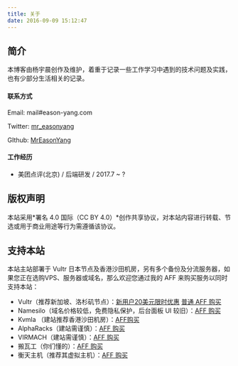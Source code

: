 ```yaml
---
title: 关于
date: 2016-09-09 15:12:47
---
```


## 简介

本博客由杨宇晨创作及维护，着重于记录一些工作学习中遇到的技术问题及实践，也有少部分生活相关的记录。

#### 联系方式

Email: mail#eason-yang.com

Twitter:  [mr_easonyang](https://twitter.com/mr_easonyang)

GIthub: [MrEasonYang](https://github.com/MrEasonYang)

#### 工作经历

- 美团点评(北京) / 后端研发 / 2017.7 ~ ?

## 版权声明

本站采用*署名 4.0 国际（CC BY 4.0）*创作共享协议，对本站内容进行转载、节选或用于商业用途等行为需遵循该协议。

## 支持本站

本站主站部署于 Vultr 日本节点及香港沙田机房，另有多个备份及分流服务器，如果您正在选购VPS、服务器或域名，那么欢迎您通过我的 AFF 来购买服务以同时支持本站：

- Vultr（推荐新加坡、洛杉矶节点）：[新用户20美元限时优惠](http://www.vultr.com/?ref=6932266-3B) [普通 AFF 购买](http://www.vultr.com/?ref=6892455)
- Namesilo（域名价格较低，免费隐私保护，后台面板 UI 较旧）：[AFF 购买](https://www.namesilo.com/?rid=e883698cp)
- Kvmla （建站推荐香港沙田机房）：[AFF购买](http://www.kvmla.com/aff.php?aff=2497)
- AlphaRacks（建站需谨慎）：[AFF 购买](https://www.alpharacks.com/myrack/aff.php?aff=755)
- VIRMACH（建站需谨慎）：[AFF 购买](https://virmach.com/manage/aff.php?aff=891)
- 搬瓦工（你们懂的）：[AFF 购买](https://bandwagonhost.com/aff.php?aff=10397)
- 衡天主机（推荐其虚拟主机）：[AFF 购买](http://my.hengtian.org/aff.php?aff=2219)